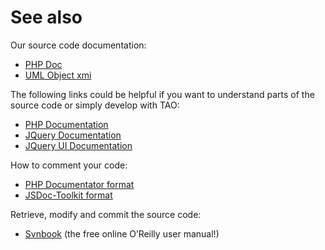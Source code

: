 <!--
created_at: '2011-02-08 14:44:43'
updated_at: '2013-04-29 14:59:08'
authors:
    - 'Lionel Lecaque'
tags:
    - 'Developer Guide'
-->

See also
========

Our source code documentation:

-   [PHP Doc](http://forge.tao.lu/docs/phpdoc/index.html)
-   [UML Object xmi](http://forge.tao.lu/docs/tao-uml.xmi)

The following links could be helpful if you want to understand parts of the source code or simply develop with TAO:

-   [PHP Documentation](http://fr.php.net/docs.php)
-   [JQuery Documentation](http://docs.jquery.com/Main_Page)
-   [JQuery UI Documentation](http://jqueryui.com/demos/)

How to comment your code:

-   [PHP Documentator format](http://www.phpdoc.org/docs/latest/index.html)
-   [JSDoc-Toolkit format](http://code.google.com/p/jsdoc-toolkit/w/list)

Retrieve, modify and commit the source code:

-   [Svnbook](http://svnbook.red-bean.com/nightly/fr/index.html) (the free online O’Reilly user manual!)


